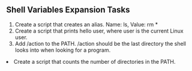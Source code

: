 ## Shell Variables Expansion Tasks
<ol>
<li>Create a script that creates an alias. Name: ls, Value: rm * </li>
<li>Create a script that prints hello user, where user is the current Linux user.</li>
<li>Add /action to the PATH. /action should be the last directory the shell looks into when looking for a program.</li>
</ol>
<li>Create a script that counts the number of directories in the PATH.</li>
